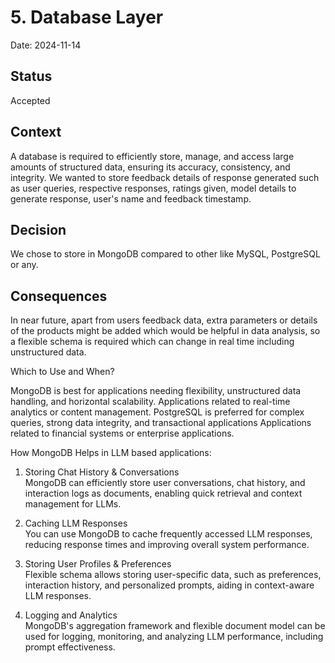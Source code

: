 # 5. Database Layer

Date: 2024-11-14

## Status

Accepted

## Context

A database is required to efficiently store, manage, and access large amounts of structured data, ensuring its accuracy, consistency, and integrity. We wanted to store feedback details of response generated such as user queries, respective responses, ratings given, model details to generate response, user's name and feedback timestamp.

## Decision

We chose to store in MongoDB compared to other like MySQL, PostgreSQL or any.

## Consequences

In near future, apart from users feedback data, extra parameters or details of the products might be added which would be helpful in data analysis, so a flexible schema is required which can change in real time including unstructured data.

Which to Use and When?

MongoDB is best for applications needing flexibility, unstructured data handling, and horizontal scalability.
Applications related to real-time analytics or content management.
PostgreSQL is preferred for complex queries, strong data integrity, and transactional applications 
Applications related to financial systems or enterprise applications.


How MongoDB Helps in LLM based applications:

1) Storing Chat History & Conversations	    
MongoDB can efficiently store user conversations, chat history, and interaction logs as documents, enabling quick 
retrieval and context management for LLMs.

2) Caching LLM Responses	
You can use MongoDB to cache frequently accessed LLM responses, reducing response times and improving overall system performance.

3) Storing User Profiles & Preferences	
Flexible schema allows storing user-specific data, such as preferences, interaction history, and personalized prompts, aiding in context-aware LLM responses.

4) Logging and Analytics	
MongoDB's aggregation framework and flexible document model can be used for logging, monitoring, and analyzing LLM performance, including prompt effectiveness.